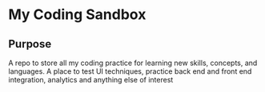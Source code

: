 # My Coding Sandbox

## Purpose
A repo to store all my coding practice for learning new skills, concepts, and languages. A place to test UI techniques, practice back end and front end integration, analytics and anything else of interest